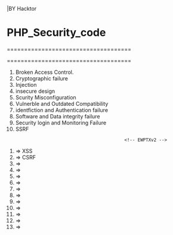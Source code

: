 |BY Hacktor 
# PHP_Security_code

<!-- This project is a personal learning, so you will find errors or disorganization ;) -->
<!-- new list of vulnerabilities. -->
====================================
<!-- = OWASP TOP 10 web vulnerabilities = -->
====================================
01. Broken Access Control.
02. Cryptographic failure
03. Injection
04. insecure design
05. Scurity Misconfiguration
06. Vulnerble and Outdated Compatibility
07. identfiction and Authentication failure
08. Software and Data integrity failure
09. Security login and Monitoring Failure
10. SSRF
<!-- ===================================== -->
                                                <!-- EWPTXv2 -->
1.  => XSS 
2.  => CSRF
3.  =>
4.  =>
5.  =>
6.  =>
7.  =>
8.  =>
9.  =>
10. =>
11. =>
12. =>
13. =>